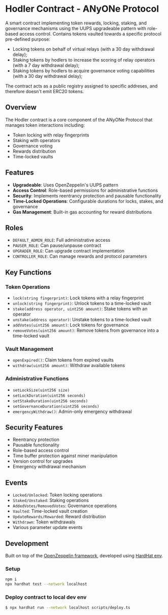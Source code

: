 # Hodler Contract - ANyONe Protocol

A smart contract implementing token rewards, locking, staking, and governance mechanisms using the UUPS upgradeable pattern with role-based access control.
Contains tokens vaulted towards a specific protocol pre-defined purpose:

* Locking tokens on behalf of virtual relays (with a 30 day withdrawal delay);
* Staking tokens by hodlers to increase the scoring of relay operators (with a 7 day withdrawal delay);
* Staking tokens by hodlers to acquire governance voting capabilities (with a 30 day withdrawal delay);

The contract acts as a public registry assigned to specific addreses, and therefore doesn't emit ERC20 tokens.

## Overview

The Hodler contract is a core component of the ANyONe Protocol that manages token interactions including:
- Token locking with relay fingerprints
- Staking with operators
- Governance voting
- Rewards distribution
- Time-locked vaults

## Features

- **Upgradeable**: Uses OpenZeppelin's UUPS pattern
- **Access Control**: Role-based permissions for administrative functions
- **Security**: Implements reentrancy protection and pausable functionality
- **Time-Locked Operations**: Configurable durations for locks, stakes, and governance
- **Gas Management**: Built-in gas accounting for reward distributions

## Roles

- `DEFAULT_ADMIN_ROLE`: Full administrative access
- `PAUSER_ROLE`: Can pause/unpause contract
- `UPGRADER_ROLE`: Can upgrade contract implementation
- `CONTROLLER_ROLE`: Can manage rewards and protocol parameters

## Key Functions

### Token Operations
- `lock(string fingerprint)`: Lock tokens with a relay fingerprint
- `unlock(string fingerprint)`: Unlock tokens to a time-locked vault
- `stake(address operator, uint256 amount)`: Stake tokens with an operator
- `unstake(address operator)`: Unstake tokens to a time-locked vault
- `addVotes(uint256 amount)`: Lock tokens for governance
- `removeVotes(uint256 amount)`: Remove tokens from governance into a time-locked vault

### Vault Management
- `openExpired()`: Claim tokens from expired vaults
- `withdraw(uint256 amount)`: Withdraw available tokens

### Administrative Functions
- `setLockSize(uint256 size)`
- `setLockDuration(uint256 seconds)`
- `setStakeDuration(uint256 seconds)`
- `setGovernanceDuration(uint256 seconds)`
- `emergencyWithdraw()`: Admin-only emergency withdrawal

## Security Features

- Reentrancy protection
- Pausable functionality
- Role-based access control
- Time buffer protection against miner manipulation
- Version control for upgrades
- Emergency withdrawal mechanism

## Events

- `Locked/Unlocked`: Token locking operations
- `Staked/Unstaked`: Staking operations
- `AddedVotes/RemovedVotes`: Governance operations
- `Vaulted`: Time-locked vault creation
- `UpdateRewards/Rewarded`: Reward distribution
- `Withdrawn`: Token withdrawals
- Various parameter update events
## Development

Built on top of the [OpenZeppelin framework](https://openzeppelin.com/), developed using [HardHat env](https://hardhat.org/).

### Setup
```bash
npm i
npx hardhat test --network localhost
```

### Deploy contract to local dev env
```bash
$ npx hardhat run --network localhost scripts/deploy.ts
```